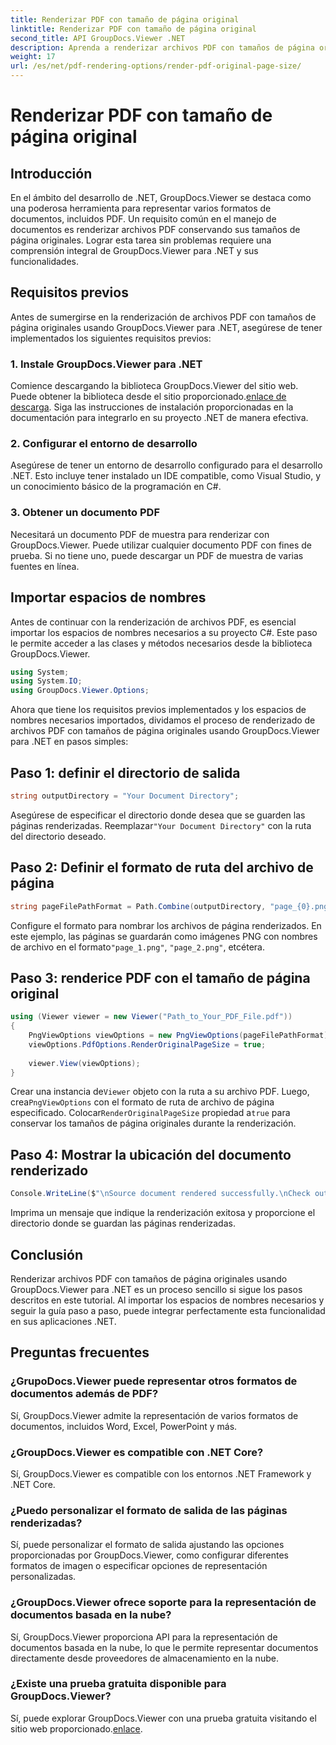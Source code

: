 ```yaml
---
title: Renderizar PDF con tamaño de página original
linktitle: Renderizar PDF con tamaño de página original
second_title: API GroupDocs.Viewer .NET
description: Aprenda a renderizar archivos PDF con tamaños de página originales usando GroupDocs.Viewer para .NET. Siga nuestra guía paso a paso e integre perfectamente esta funcionalidad.
weight: 17
url: /es/net/pdf-rendering-options/render-pdf-original-page-size/
---
```


# Renderizar PDF con tamaño de página original

## Introducción
En el ámbito del desarrollo de .NET, GroupDocs.Viewer se destaca como una poderosa herramienta para representar varios formatos de documentos, incluidos PDF. Un requisito común en el manejo de documentos es renderizar archivos PDF conservando sus tamaños de página originales. Lograr esta tarea sin problemas requiere una comprensión integral de GroupDocs.Viewer para .NET y sus funcionalidades.
## Requisitos previos
Antes de sumergirse en la renderización de archivos PDF con tamaños de página originales usando GroupDocs.Viewer para .NET, asegúrese de tener implementados los siguientes requisitos previos:
### 1. Instale GroupDocs.Viewer para .NET
 Comience descargando la biblioteca GroupDocs.Viewer del sitio web. Puede obtener la biblioteca desde el sitio proporcionado.[enlace de descarga](https://releases.groupdocs.com/viewer/net/). Siga las instrucciones de instalación proporcionadas en la documentación para integrarlo en su proyecto .NET de manera efectiva.
### 2. Configurar el entorno de desarrollo
Asegúrese de tener un entorno de desarrollo configurado para el desarrollo .NET. Esto incluye tener instalado un IDE compatible, como Visual Studio, y un conocimiento básico de la programación en C#.
### 3. Obtener un documento PDF
Necesitará un documento PDF de muestra para renderizar con GroupDocs.Viewer. Puede utilizar cualquier documento PDF con fines de prueba. Si no tiene uno, puede descargar un PDF de muestra de varias fuentes en línea.

## Importar espacios de nombres
Antes de continuar con la renderización de archivos PDF, es esencial importar los espacios de nombres necesarios a su proyecto C#. Este paso le permite acceder a las clases y métodos necesarios desde la biblioteca GroupDocs.Viewer.

```csharp
using System;
using System.IO;
using GroupDocs.Viewer.Options;
```

Ahora que tiene los requisitos previos implementados y los espacios de nombres necesarios importados, dividamos el proceso de renderizado de archivos PDF con tamaños de página originales usando GroupDocs.Viewer para .NET en pasos simples:
## Paso 1: definir el directorio de salida
```csharp
string outputDirectory = "Your Document Directory";
```
 Asegúrese de especificar el directorio donde desea que se guarden las páginas renderizadas. Reemplazar`"Your Document Directory"` con la ruta del directorio deseado.
## Paso 2: Definir el formato de ruta del archivo de página
```csharp
string pageFilePathFormat = Path.Combine(outputDirectory, "page_{0}.png");
```
Configure el formato para nombrar los archivos de página renderizados. En este ejemplo, las páginas se guardarán como imágenes PNG con nombres de archivo en el formato`"page_1.png"`, `"page_2.png"`, etcétera.
## Paso 3: renderice PDF con el tamaño de página original
```csharp
using (Viewer viewer = new Viewer("Path_to_Your_PDF_File.pdf"))
{
    PngViewOptions viewOptions = new PngViewOptions(pageFilePathFormat);
    viewOptions.PdfOptions.RenderOriginalPageSize = true;
    
    viewer.View(viewOptions);
}
```
 Crear una instancia de`Viewer` objeto con la ruta a su archivo PDF. Luego, crea`PngViewOptions` con el formato de ruta de archivo de página especificado. Colocar`RenderOriginalPageSize` propiedad a`true` para conservar los tamaños de página originales durante la renderización.
## Paso 4: Mostrar la ubicación del documento renderizado
```csharp
Console.WriteLine($"\nSource document rendered successfully.\nCheck output in {outputDirectory}.");
```
Imprima un mensaje que indique la renderización exitosa y proporcione el directorio donde se guardan las páginas renderizadas.

## Conclusión
Renderizar archivos PDF con tamaños de página originales usando GroupDocs.Viewer para .NET es un proceso sencillo si sigue los pasos descritos en este tutorial. Al importar los espacios de nombres necesarios y seguir la guía paso a paso, puede integrar perfectamente esta funcionalidad en sus aplicaciones .NET.
## Preguntas frecuentes
### ¿GrupoDocs.Viewer puede representar otros formatos de documentos además de PDF?
Sí, GroupDocs.Viewer admite la representación de varios formatos de documentos, incluidos Word, Excel, PowerPoint y más.
### ¿GroupDocs.Viewer es compatible con .NET Core?
Sí, GroupDocs.Viewer es compatible con los entornos .NET Framework y .NET Core.
### ¿Puedo personalizar el formato de salida de las páginas renderizadas?
Sí, puede personalizar el formato de salida ajustando las opciones proporcionadas por GroupDocs.Viewer, como configurar diferentes formatos de imagen o especificar opciones de representación personalizadas.
### ¿GroupDocs.Viewer ofrece soporte para la representación de documentos basada en la nube?
Sí, GroupDocs.Viewer proporciona API para la representación de documentos basada en la nube, lo que le permite representar documentos directamente desde proveedores de almacenamiento en la nube.
### ¿Existe una prueba gratuita disponible para GroupDocs.Viewer?
 Sí, puede explorar GroupDocs.Viewer con una prueba gratuita visitando el sitio web proporcionado.[enlace](https://releases.groupdocs.com/).